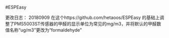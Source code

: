 #ESPEasy

更改日志： 20180909 在这个https://github.com/hetaoos/ESPEasy 的基础上调整了PMS5003ST传感器的甲醛的显示单位为常见的mg/m3，并将默认的甲醛数值名称“ug/m3”更改为“formaldehyde”
